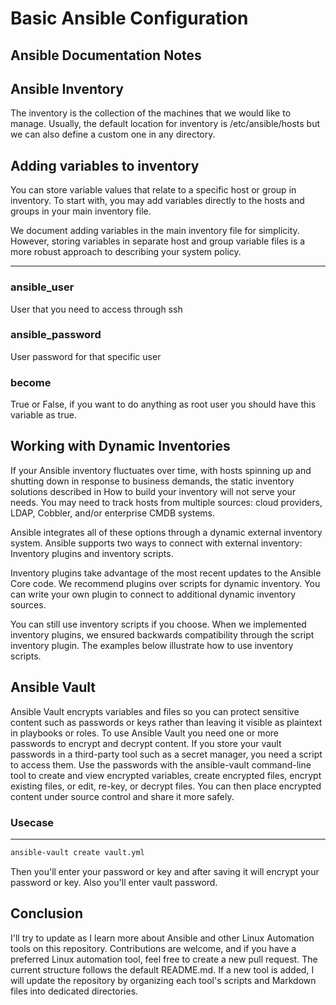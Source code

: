 # Basic Ansible Configuration

## Ansible Documentation Notes

## Ansible Inventory
The inventory is the collection of the machines that we would like to manage. Usually, the default location for inventory is /etc/ansible/hosts but we can also define a custom one in any directory.

## Adding variables to inventory

You can store variable values that relate to a specific host or group in inventory. To start with, you may add variables directly to the hosts and groups in your main inventory file.

We document adding variables in the main inventory file for simplicity. However, storing variables in separate host and group variable files is a more robust approach to describing your system policy.

---

### ansible_user

User that you need to access through ssh

### ansible_password

User password for that specific user

### become

True or False, if you want to do anything as root user you should have this variable as true.


## Working with Dynamic Inventories

If your Ansible inventory fluctuates over time, with hosts spinning up and shutting down in response to business demands, the static inventory solutions described in How to build your inventory will not serve your needs. You may need to track hosts from multiple sources: cloud providers, LDAP, Cobbler, and/or enterprise CMDB systems.

Ansible integrates all of these options through a dynamic external inventory system. Ansible supports two ways to connect with external inventory: Inventory plugins and inventory scripts.

Inventory plugins take advantage of the most recent updates to the Ansible Core code. We recommend plugins over scripts for dynamic inventory. You can write your own plugin to connect to additional dynamic inventory sources.

You can still use inventory scripts if you choose. When we implemented inventory plugins, we ensured backwards compatibility through the script inventory plugin. The examples below illustrate how to use inventory scripts.



## Ansible Vault

Ansible Vault encrypts variables and files so you can protect sensitive content such as passwords or keys rather than leaving it visible as plaintext in playbooks or roles. To use Ansible Vault you need one or more passwords to encrypt and decrypt content. If you store your vault passwords in a third-party tool such as a secret manager, you need a script to access them. Use the passwords with the ansible-vault command-line tool to create and view encrypted variables, create encrypted files, encrypt existing files, or edit, re-key, or decrypt files. You can then place encrypted content under source control and share it more safely.

### Usecase
---

```bash
ansible-vault create vault.yml
```

Then you'll enter your password or key and after saving it will encrypt your password or key. Also you'll enter vault password.

## Conclusion

I'll try to update as I learn more about Ansible and other Linux Automation tools on this repository. Contributions are welcome, and if you have a preferred Linux automation tool, feel free to create a new pull request. The current structure follows the default README.md. If a new tool is added, I will update the repository by organizing each tool's scripts and Markdown files into dedicated directories.